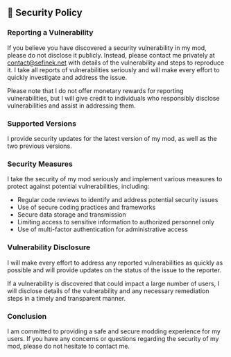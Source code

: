 ## 🔐 Security Policy
### Reporting a Vulnerability
If you believe you have discovered a security vulnerability in my mod, please do not disclose it publicly. Instead, please contact me privately at contact@sefinek.net with details of the vulnerability and steps to reproduce it. I take all reports of vulnerabilities seriously and will make every effort to quickly investigate and address the issue.

Please note that I do not offer monetary rewards for reporting vulnerabilities, but I will give credit to individuals who responsibly disclose vulnerabilities and assist in addressing them.

### Supported Versions
I provide security updates for the latest version of my mod, as well as the two previous versions.

### Security Measures
I take the security of my mod seriously and implement various measures to protect against potential vulnerabilities, including:

- Regular code reviews to identify and address potential security issues
- Use of secure coding practices and frameworks
- Secure data storage and transmission
- Limiting access to sensitive information to authorized personnel only
- Use of multi-factor authentication for administrative access

### Vulnerability Disclosure
I will make every effort to address any reported vulnerabilities as quickly as possible and will provide updates on the status of the issue to the reporter.

If a vulnerability is discovered that could impact a large number of users, I will disclose details of the vulnerability and any necessary remediation steps in a timely and transparent manner.

### Conclusion
I am committed to providing a safe and secure modding experience for my users. If you have any concerns or questions regarding the security of my mod, please do not hesitate to contact me.